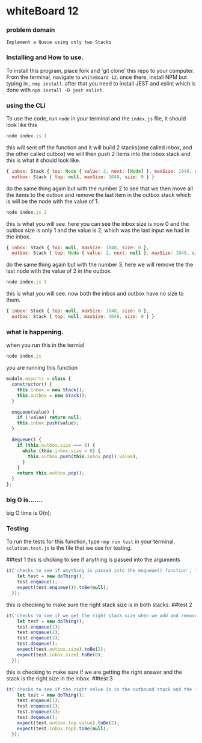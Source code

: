 
# whiteBoard 12

### problem domain

`Implement a Queue using only two Stacks`

### Installing and How to use.

To install this program, place fork and 'git clone' this repo to your computer. From the terminal, navigate to  `whiteBoard-12`. once there, install NPM but typing in , `nmp install`. after that you need to install JEST and eslint which is done with `npm install -D jest eslint`. 


### using the CLI 

To use the code, run `node` in your terminal and the `index.js` file, it should look like this
```javascript
node index.js 1
```

this will sent off the function and it will build 2 stacks(one called inbox, and the other called outbox) we will then push 2 items into the inbox stack and this is what it should look like.

```javascript
{ inbox: Stack { top: Node { value: 2, next: [Node] }, maxSize: 1048, size: 2 },
  outbox: Stack { top: null, maxSize: 1048, size: 0 } }
```


do the same thing again but with the number 2 to see that we then move all the items to the outbox and remove the last item in the outbox stack which is will be the node with the value of 1.
```javascript
node index.js 2
```

this is what you will see. here you can see the inbox size is now 0 and the outbox size is only 1 and the value is 2, which was the last input we had in the inbox.

```javascript
{ inbox: Stack { top: null, maxSize: 1048, size: 0 },
  outbox: Stack { top: Node { value: 2, next: null }, maxSize: 1048, size: 1 } }
```

do the same thing again but with the number 3.  here we will remove the the last node with the value of 2 in the outbox.
```javascript
node index.js 3
```

this is what you will see. now both the inbox and outbox have no size to them.

```javascript
{ inbox: Stack { top: null, maxSize: 1048, size: 0 },
  outbox: Stack { top: null, maxSize: 1048, size: 0 } }
```


### what is happening.
when you run this in the termial
```javascript
node index.js
```

you are running this function 

```javascript
module.exports = class {
  constructor() {
    this.inbox = new Stack();
    this.outbox = new Stack();
  }

  enqueue(value) {
    if (!value) return null;
    this.inbox.push(value);
  }

  dequeue() {
    if (this.outbox.size === 0) {
      while (this.inbox.size > 0) {
        this.outbox.push(this.inbox.pop().value);
      }
    }
    return this.outbox.pop();
  }
};
```

### big O is.......
big O time is O(n);

### Testing

To run the tests for this function, type `nmp run test` in your terminal,
 `solution.test.js` is the file that we use for testing.

##test 1
this is chcking to see if anything is passed into the arguments
```javascript
it('checks to see if anything is passed into the enqueue() function', function() {
    let test = new doThing();
    test.enqueue();
    expect(test.enqueue()).toBe(null);
  });
  ```
this is checking to make sure the right stack size is in both stacks.
##test 2
```javascript
it('checks to see if we get the right stack size when we add and remove.', function() {
    let test = new doThing();
    test.enqueue(1);
    test.enqueue(2);
    test.enqueue(3);
    test.dequeue();
    expect(test.outbox.size).toBe(2);
    expect(test.inbox.size).toBe(0);
  });
  ```
this is checking to make sure if we are getting the right answer and the stack is the right size in the inbox.
  ##test 3
```javascript
it('checks to see if the right value is in the outbound stack and the inbox stack in empty.', function() {
    let test = new doThing();
    test.enqueue(1);
    test.enqueue(2);
    test.enqueue(3);
    test.dequeue();
    expect(test.outbox.top.value).toBe(2);
    expect(test.inbox.top).toBe(null);
  });
  ```